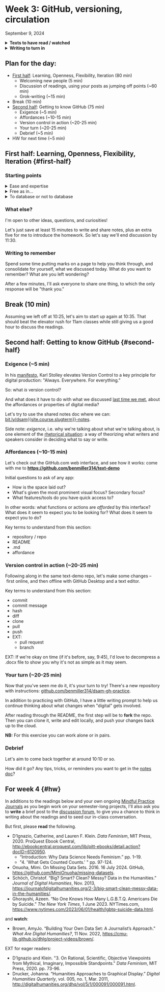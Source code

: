 
# Week 3: GitHub, versioning, circulation
<span class="date">September 9, 2024</span>

<section class="prereqs">
    <details><summary><strong>Texts to have read / watched</strong></summary>
        <ul>
            <li>Birnbaum, David J., and Alison Langmead. “Task-Driven Programming Pedagogy in the Digital Humanities.” <em>New Directions for Computing Education</em>, edited by Samuel B. Fee, Amanda M. Holland-Minkley, and Thomas E. Lombardi, Springer International Publishing, 2017, pp. 63–85. DOI.org (Crossref), <a href="https://doi.org/10.1007/978-3-319-54226-3_5">https://doi.org/10.1007/978-3-319-54226-3_5</a>.</li>
            <li>Stolley, Karl. “The Lo-Fi Manifesto, v 2.0.” <em>Kairos: A Journal of Rhetoric, Technology, and Pedagogy</em>, vol. 20, no. 2, Jan. 2016, <a href="https://kairos.technorhetoric.net/20.2/inventio/stolley/">https://kairos.technorhetoric.net/20.2/inventio/stolley/</a>.</li>
        </ul>
        <ul>
            <li>Posner, Miriam. “How Did They Make That? The Video!” Miriam Posner's Blog, April 17, 2014. <a href="https://miriamposner.com/blog/how-did-they-make-that-the-video/">https://miriamposner.com/blog/how-did-they-make-that-the-video/</a>.</li>
            <li>Posner, Miriam. How Did They Make That? 29 Aug. 2013, <a href="https://miriamposner.com/blog/how-did-they-make-that/">https://miriamposner.com/blog/how-did-they-make-that/</a>.</li>
            <li>Risam, Roopika, and Alex Gil. “Introduction: The Questions of Minimal Computing.” <em>Digital Humanities Quarterly</em>, vol. 16, no. 2, 2022, <a href="https://www.digitalhumanities.org/dhq/vol/16/2/000646/000646.html">https://www.digitalhumanities.org/dhq/vol/16/2/000646/000646.html</a></li>
        </ul>
    </details>
    <details><summary><strong>Writing to turn in</strong></summary>
        <ul>
            <li><a href="https://forms.gle/ydduVUJq4YAxp3XRA">survey</a> about your work environment, etc, including a letter to Ben in response to his, if you didn't during lesson 1</li>
            <li>an <a href="{{site.repo_url}}/discussions/1">intro post</a> to the discussion forum</li>
            <li>a <a href="{{site.repo_url}}/discussions/2">reader-response post</a>, also to the discussion forum, focusing our attention somewhere in the readings</li>
        </ul>
    </details>
</section>

## Plan for the day:

* [First half](#first-half): Learning, Openness, Flexibility, Iteration (80 min)
    - Welcoming new people (5 min)
    - Discussion of readings, using your posts as jumping off points (~60 min)
    - Grok-writing (~15 min)
* Break (10 min)
* [Second half](#second-half): Getting to know GitHub (75 min)
    - Exigence (~5 min)
    - Affordances (~10-15 min)
    - Version control in action (~20-25 min) <!-- key terms: repository, commit, fork, clone -->
    - Your turn (~20-25 min)
    - Debrief (~5 min)
* HW for next time (~5 min)



## First half: Learning, Openness, Flexibility, Iteration {#first-half}

<!-- Only two posts to the discussion board this week by the time I went to bed! I know it was weird with Labor Day, and we're just getting started, but I do hope you'll agree with me that getting some thoughts in writing is a good way to (a) preserve an impression of what you were thinking before class, which can (b) help you reflect on what you've learned when you look back at it from the end of the semester or certificate program. Not only that, but writing is also (c) a good way to *figure out* what you're thinking in response to these readings.

To be clear, you don't need to express *everything* you're thinking! This is meant to be low stakes. Pick one thing, and unpack it for a paragraph or two. What stood out to you? What does it make you wonder? -->

### Starting points

<details id="ease-and-expertise"><summary>Ease and expertise</summary>
    <p>Stolley writes:<blockquote>Software and communications technologies that elevate ease over expertise are the culprits here. Those who teach have an even more pressing responsibility to learn and then engage students with digital approaches and technologies that students themselves would not likely discover independently....The richest learning experiences reveal how failure and crude initial work transform to something better only through ongoing research and revision.</blockquote></p>

    <ul><li>Stolley does call this a "manifesto," so he probably knows he's being a bit hyperbolic. How might we think about the balance between the value he sees in engaging with difficulty and the value in offering on-ramps for wider participation?</li><li>Are ease and expertise (always/sometimes/never) opposed?</li></ul>
</details> <!-- /ease and expertise -->

<details id="free-as-in"><summary>Free as in...</summary>
    <p>Stolley writes:<blockquote>Lo-fi production technologies are stable and free: sometimes free as in beer; sometimes free as in speech; and sometimes, if not chosen only after careful research, <a href="http://www.linux-mag.com/id/1678/" title="I know it's broken. It wasn't originally. You can use a bookmarklet to find it on the Internet Archive!">free as in puppy</a>.</blockquote></p>
    <ul><li>Can we unpack these metaphors, especially for those who haven't encountered them before?</li><li>What's the role of research and stability here?</li></ul>
</details> <!-- /free as in... -->

<details id="to-database-or-not"><summary>To database or not to database</summary>
    <p>Stolley writes:<blockquote><p>Ask someone why they chose a particular technology for a project, and you will often find one little feature driving the decision. It’s astounding, for example, to discover that people choose to set up WordPress to run a small website simply because they wanted a way to repeat the navigation across the four or five pages that made up the site. For that one feature, they pay the tax of securing a database connection and applying software updates for the life of the project [...]</p><p>A database might be lo-fi on its surface, but <strong>a database is best employed only under one of two conditions, usually both</strong>: first, there must be far more records than can be reasonably handled by flat files (that is, a database record per page of a website, rather than an HTML file per page). Second, database-like things must routinely be done to those records: sorting, counting, joining, and so on, in the context of more read–write operations than can be handled by flat files. <strong>A five-page website that’s infrequently updated does not fit that bill.</strong> (emphasis added)</p></blockquote></p>
    <p>This feels important to flag as you start to imagine what your <a href="../projects#palimpsest-of-public-iteration">public-facing project deliverables</a> will look like, through the several iterations you'll build this term. Some of you are, indeed, planning to do database-like things! But if you only have a handful of objects or arguments, rather than a big spreadsheet's worth of data, maybe standard HTML is enough – and well worth learning in the context of a class like DSAM.</p>
    <p>(Even if you haven't done it before, I bet I can get you up and running in about 2-3 weeks with tutorials like <a href="https://learn.kevinpowell.co/course/html-css-for-absolute-beginners">HTML & CSS for absolute beginners</a> and <a href="https://flukeout.github.io/">CSS Diner</a>. And after all, to quote Stolley again, "to learn any one markup language is to learn <em>about</em> the general idea of markup languages," making it easier to learn others later on.)</p>
</details> <!-- /to database or not -->

### What else?

I'm open to other ideas, questions, and curiosities!

Let's just save at least 15 minutes to write  and share notes, plus an extra five for me to introduce the homework. So let's say we'll end discussion by 11:30.

### Writing to remember

<div class="alert alert-success">
    <p>Spend some time putting marks on a page to help you think through, and consolidate for yourself, what we discussed today. What do you want to remember? What are you left wondering?</p>
</div>

After a few minutes, I'll ask everyone to share one thing, to which the only response will be "thank you."


## Break (10 min)
Assuming we left off at 10:25, let's aim to start up again at 10:35. That should beat the elevator rush for 11am classes while still giving us a good hour to discuss the readings.


## Second half: Getting to know GitHub {#second-half}

### Exigence (~5 min)
<!-- I'd like to continue our conversation about what "digital" affords by thinking about reproduction, circulation, iteration, and difference detection. And we'll do it in the context of a slightly longer intro to GitHub than we achieved in [week 1](week-01).
 -->
In his [manifesto](https://kairos.technorhetoric.net/20.2/inventio/stolley/#manifesto), Karl Stolley elevates Version Control to a key principle for digital production: "Always. Everywhere. For everything."

So: what _is_ version control?

And what does it have to do with what we discussed [last time we met](week-01#part-2-digital), about the affordances or properties of digital media?

Let's try to use the shared notes doc where we can: [bit.ly/dsam{{site.course.slugterm}}-notes](https://bit.ly/dsam{{site.course.slugterm}}-notes#heading=h.l3atecaufpnh).

<aside class="alert alert-info">Side note: <em>exigence</em>, i.e. why we're talking about what we're talking about, is one element of the <a href="https://en.wikipedia.org/wiki/File:Rhetorical_situation_triangle.jpeg">rhetorical situation</a>: a way of theorizing what writers and speakers consider in deciding what to say or write.</aside>

### Affordances (~10-15 min)

<div class="alert alert-success">
Let's check out the GitHub.com web interface, and see how it works: come with me to
<strong><a href="https://github.com/benmiller314/text-demo">https://github.com/benmiller314/text-demo</a></strong>
</div>

Initial questions to ask of any app:

- How is the space laid out?
- What's given the most prominent visual focus? Secondary focus?
- What features/tools do you have quick access to?

In other words: what functions or actions are _afforded_ by this interface? What does it seem to expect you to be looking for? What does it seem to expect you to do?

Key terms to understand from this section:

* repository / repo
* README
* .md
* affordance


### Version control in action (~20-25 min)

Following along in the same text-demo repo, let's make some changes – first online, and then offline with GitHub Desktop and a text editor.

Key terms to understand from this section:

* commit
* commit message
* hash
* diff
* clone
* pull
* push
* EXT:
    - pull request
    - branch

EXT: If we're okay on time (if it's before, say, 9:45), I'd love to decompress a .docx file to show you why it's not as simple as it may seem.

### Your turn (~20-25 min)

Now that you've seen me do it, it's your turn to try! There's a new repository with instructions: <a href="https://github.com/benmiller314/dsam-gh-practice">github.com/benmiller314/dsam-gh-practice</a>.

In addition to practicing with GitHub, I have a little writing prompt to help us continue thinking about what changes when "digital" gets involved.

<div class="alert alert-success">
After reading through the README, the first step will be to <strong>fork</strong> the repo. Then you can clone it, write and edit locally, and push your changes back up to the cloud.
</div>

**NB:** For this exercise you can work alone or in pairs.

### Debrief

Let's aim to come back together at around 10:10 or so.

How did it go? Any tips, tricks, or reminders you want to get in the [notes doc](https://bit.ly/dsam{{site.course.slugterm}}-notes)?


## For week 4 {#hw}

In additions to the readings below and your own ongoing [Mindful Practice Journals](../projects#mindful-practice-journals) as you begin work on your semester-long projects, I'll also ask you to **write** a brief post to the [discussion forum](https://github.com/benmiller314/dsam{{site.course.slugterm}}/discussions/), to give you a chance to think in writing about the readings and to seed our in-class conversation.

But first, please **read** <span title="It may look like a lot, but without EXTs it's the equivalent of only about 72 pages. EXTs push that up to 118.">the following</span>.

* D’Ignazio, Catherine, and Lauren F. Klein. <em>Data Feminism</em>, MIT Press, 2020. ProQuest Ebook Central, <a href="http://ebookcentral.proquest.com/lib/pitt-ebooks/detail.action?docID=6120950">http://ebookcentral.proquest.com/lib/pitt-ebooks/detail.action?docID=6120950</a>.
    - “Introduction: Why Data Science Needs Feminism.” pp. 1–19.
    - "4. 'What Gets Counted Counts.' " pp. 97-124.
* Onuoha, Mimi. On Missing Data Sets. 2016. 16 July 2024. GitHub, <a href="https://github.com/MimiOnuoha/missing-datasets">https://github.com/MimiOnuoha/missing-datasets</a>.
* Schöch, Christof. “Big? Smart? Clean? Messy? Data in the Humanities.” <em>Journal of Digital Humanities</em>, Nov. 2013, <a href="https://journalofdigitalhumanities.org/2-3/big-smart-clean-messy-data-in-the-humanities/">https://journalofdigitalhumanities.org/2-3/big-smart-clean-messy-data-in-the-humanities/</a>.
* Ghorayshi, Azeen. “No One Knows How Many L.G.B.T.Q. Americans Die by Suicide.” <em>The New York Times</em>, 1 June 2023. NYTimes.com, <a href="https://www.nytimes.com/2023/06/01/health/lgbtq-suicide-data.html">https://www.nytimes.com/2023/06/01/health/lgbtq-suicide-data.html</a>.

and **watch**:

* Brown, AmyJo. “Building Your Own Data Set: A Journalist’s Approach.” <em>What Are Digital Humanities?</em>, 11 Nov. 2022, <a href="https://cmu-lib.github.io/dhlg/project-videos/brown/">https://cmu-lib.github.io/dhlg/project-videos/brown/</a>.

EXT for eager readers:
- D’Ignazio and Klein. "3. On Rational, Scientific, Objective Viewpoints from Mythical, Imaginary, Impossible Standpoints." <em>Data Feminism</em>, MIT Press, 2020. pp. 73-96.
- Drucker, Johanna. “Humanities Approaches to Graphical Display.” <em>Digital Humanities Quarterly</em>, vol. 005, no. 1, Mar. 2011, <a href="http://digitalhumanities.org/dhq/vol/5/1/000091/000091.html">http://digitalhumanities.org/dhq/vol/5/1/000091/000091.html</a>.
